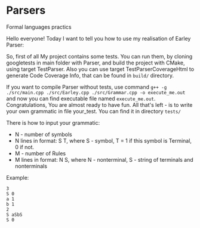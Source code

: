 # Parsers

Formal languages practics

Hello everyone! Today I want to tell you how to use my realisation of Earley Parser:

So, first of all My project contains some tests. You can run them, by cloning googletests in main folder with Parser, and build the project with CMake, using target TestParser. Also you can use target TestParserCoverageHtml to generate Code Coverage Info, that can be found in ```build/``` directory.

If you want to compile Parser without tests, use command ```g++ -g ./src/main.cpp ./src/Earley.cpp ./src/Grammar.cpp -o execute_me.out``` and now you can find executable file named ```execute_me.out```. Congratulations, You are almost ready to have fun. All that's left - is to write your own grammatic in file your_test. You can find it in directory ```tests/```

There is how to input your grammatic:

* N - number of symbols
* N lines in format: S T, where S - symbol, T = 1 if this symbol is Terminal, 0 if not.
* M - number of Rules
* M lines in format: N S, where N - nonterminal, S - string of terminals and nonterminals

Example:

```
3
S 0
a 1
b 1
2
S aSbS
S 0
```
